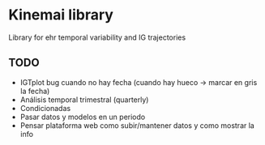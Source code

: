 # Kinemai library

Library for ehr temporal variability and IG trajectories

## TODO

- IGTplot bug cuando no hay fecha (cuando hay hueco -> marcar en gris la fecha)
- Análisis temporal trimestral (quarterly)
- Condicionadas
- Pasar datos y modelos en un periodo
- Pensar plataforma web como subir/mantener datos y como mostrar la info

